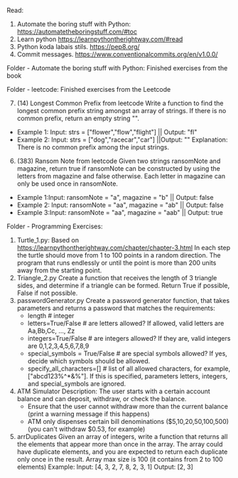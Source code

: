 Read:
1. Automate the boring stuff with Python:   https://automatetheboringstuff.com/#toc 
2. Learn python                             https://learnpythontherightway.com/#read
3. Python koda labais stils.                https://pep8.org/ 
4. Commit messages.                         https://www.conventionalcommits.org/en/v1.0.0/

Folder - Automate the boring stuff with Python:     Finished exercises from the book


Folder - leetcode:     Finished exercises from the Leetcode

7. (14) Longest Common Prefix from leetcode 
Write a function to find the longest common prefix string amongst an array of strings.
If there is no common prefix, return an empty string "".
* Example 1: Input: strs = ["flower","flow","flight"]  || Output: "fl"
* Example 2: Input: strs = ["dog","racecar","car"]     ||Output: ""
Explanation: There is no common prefix among the input strings.

6. (383) Ransom Note from leetcode
Given two strings ransomNote and magazine, return true if ransomNote can be constructed by using the letters from magazine and false otherwise.
Each letter in magazine can only be used once in ransomNote.
* Example 1:Input: ransomNote = "a", magazine = "b"    || Output: false
* Example 2: Input: ransomNote = "aa", magazine = "ab" || Output: false
* Example 3:Input: ransomNote = "aa", magazine = "aab" || Output: true



Folder - Programming Exercises:

1. Turtle_1.py:
    Based on https://learnpythontherightway.com/chapter/chapter-3.html
    In each step the turtle should move from 1 to 100 points in a random direction. The program that runs endlessly or until the point is more than 200 units away from the starting point.
2. Triangle_2.py 
    Create a function that receives the length of 3 triangle sides, and determine if a triangle can be formed. Return True if possible, False if not possible. 
3. passwordGenerator.py
    Create a password generator function, that takes parameters and returns a password that matches the requirements:
    * length # integer
    * letters=True/False # are letters allowed? If allowed, valid letters are Aa,Bb,Cc, ..., Zz
    * integers=True/False # are integers allowed? If they are, valid integers are 0,1,2,3,4,5,6,7,8,9
    * special_symbols = True/False # are special symbols allowed? If yes, decide which symbols should be allowed.
    * specify_all_characters=[]		# list of all allowed characters, for example, ["abcd123%^*&%"]. If this is specified, parameters letters, integers, and special_symbols are ignored.
4. ATM Simulator
    Description: The user starts with a certain account balance and can deposit, withdraw, or check the balance.
    * Ensure that the user cannot withdraw more than the current balance (print a warning message if this happens)
    * ATM only dispenses certain bill denominations ($5,10,20,50,100,500) (you can't withdraw $0.53, for example)
5. arrDuplicates
Given an array of integers, write a function that returns all the elements that appear more than once in the array. The array could have duplicate elements, and you are expected to return each duplicate only once in the result. Array max size is 100 (it contains from 2 to 100 elements)
Example:    Input: [4, 3, 2, 7, 8, 2, 3, 1]     Output: [2, 3]
